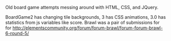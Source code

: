 Old board game attempts messing around with HTML, CSS, and JQuery.

BoardGame2 has changing tile backgrounds, 3 has CSS animations, 3.0 has statistics from js variables like score. Brawl was a pair of submissions for for http://elementscommunity.org/forum/forum-brawl/forum-forum-brawl-6-round-5/
